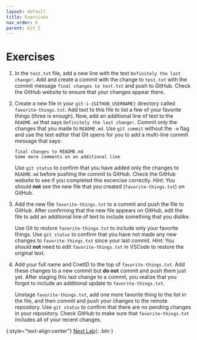 ```yaml
---
layout: default
title: Exercises
nav_order: 6
parent: Git I
---
```


# Exercises

 1. In the `test.txt` file, add a new line with the text `Definitely the last change!`. Add and create a commit with the change to `test.txt` with the commit message `final changes to test.txt` and push to GitHub. Check the GitHub website to ensure that your changes appear there.

 2. Create a new file in your `git-i-{GITHUB_USERNAME}` directory called `favorite-things.txt`. Add text to this file to list a few of your favorite things (three is enough). Now, add an additional line of text to the `README.md` that says `Definitely the last change!`. Commit *only* the changes that you made to `README.md`. Use `git commit` without the `-m` flag and use the text editor that Git opens for you to add a multi-line commit message that says:

    ```    
    final changes to README.md
    Some more comments on an additional line
    ```
 
    Use `git status` to confirm that you have added only the changes to `README.md` before pushing the commit to GitHub. Check the GitHub website to see if you completed this excercise correctly. *Hint*: You should **not** see the new file that you created (`favorite-things.txt`) on GitHub.

 3. Add the new file `favorite-things.txt` to a commit and push the file to GitHub. After confirming that the new file appears on GitHub, edit the file to add an additional line of text to include something that you dislike.

    Use Git to restore `favorite-things.txt` to include only your favorite things. Use `git status` to confirm that you have not made any new changes to `favorite-things.txt` since your last commit. *Hint*: You should **not** need to edit `favorite-things.txt` in VSCode to restore the original text.

 4. Add your full name and CnetID to the top of `favorite-things.txt`. Add these changes to a new commit but **do not** commit and push them just yet. After staging this last change to a commit, you realize that you forgot to include an additional update to `favorite-things.txt`.
 
    Unstage `favorite-things.txt`, add one more favorite thing to the list in the file, and then commit and push your changes to the remote repository. Use `git status` to confirm that there are no pending changes in your repository. Check GitHub to make sure that `favorite-things.txt` includes all of your recent changes.

{:style="text-align:center"}
[Next Lab](../s3-git-ii/index.html){: .btn }
